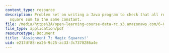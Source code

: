 ```yaml
---
content_type: resource
description: Problem set on writing a Java program to check that all rows in a magic
  square sum to the same constant.
file: /media/https%3A/open-learning-course-data-rc.s3.amazonaws.com/6-092-introduction-to-programming-in-java-january-iap-2010/e217df88ea269c25ac333c7370286a4e_MIT6_092IAP10_assn07.pdf
file_type: application/pdf
resourcetype: Document
title: 'Assignment 7: Magic Squares!'
uid: e217df88-ea26-9c25-ac33-3c7370286a4e
---
```

